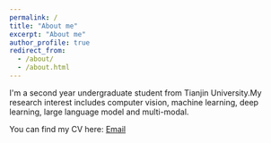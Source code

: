 ```yaml
---
permalink: /
title: "About me"
excerpt: "About me"
author_profile: true
redirect_from: 
  - /about/
  - /about.html
---
```


I'm a second year undergraduate student from Tianjin University.My research interest includes computer vision, machine learning, deep learning, large language model and multi-modal.

You can find my CV here:
[Email](momomelo128@163.com)
